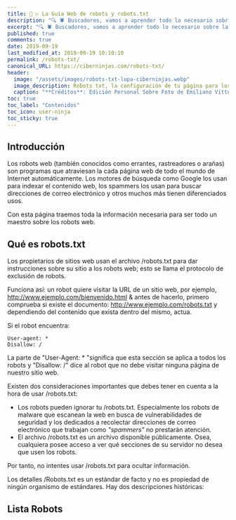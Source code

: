 ```yaml
---
title: 🤖 ▷ La Guía Web de robots y robots.txt
description: "🔍 🕷 Buscadores, vamos a aprender todo lo necesario sobre las arañas de robots.txt "
excerpt: "🔍 🕷 Buscadores, vamos a aprender todo lo necesario sobre las arañas de robots.txt "
published: true
comments: true
date: 2019-09-19
last_modified_at: 2019-09-19 10:10:10
permalink: /robots-txt/
canonical_URL: https://ciberninjas.com/robots-txt/
header:
  image: "/assets/images/robots-txt-lupa-ciberninjas.webp"
  image_description: Robots txt, la configuración de tu página para los rastreadores de los buscadores más importantes | Ciberninjas
  caption: "**Créditos**: Edición Personal Sobre Foto de Emiliano Vittoriosi en Unsplash"
toc: true
toc_label: "Contenidos"
toc_icon: user-ninja
toc_sticky: true
---
```


## Introducción
Los robots web (también conocidos como errantes, rastreadores o arañas) son programas que atraviesan la cada página web de todo el mundo de Internet automáticamente. Los motores de búsqueda como Google los usan para indexar el contenido web, los spammers los usan para buscar direcciones de correo electrónico y otros muchos más tienen diferenciados usos.

Con esta página traemos toda la información necesaria para ser todo un maestro sobre los robots web.

## Qué es robots.txt
Los propietarios de sitios web usan el archivo /robots.txt para dar instrucciones sobre su sitio a los robots web; esto se llama el protocolo de exclusión de robots.

Funciona así: un robot quiere visitar la URL de un sitio web, por ejemplo, http://www.ejemplo.com/bienvenido.html & antes de hacerlo, primero comprueba si existe el documento: http://www.ejemplo.com/robots.txt y dependiendo del contenido que exista dentro del mismo, actua.

Si el robot encuentra:

```
User-agent: *
Disallow: /
```

La parte de "User-Agent: * "significa que esta sección se aplica a todos los robots y "Disallow: /" dice al robot que no debe visitar ninguna página de nuestro sitio web.

Existen dos consideraciones importantes que debes tener en cuenta a la hora de usar /robots.txt:

- Los robots pueden ignorar tu /robots.txt. Especialmente los robots de malware que escanean la web en busca de vulnerabilidades de seguridad y los dedicados a recolectar direcciones de correo electrónico que trabajan como _"spammers"_ no prestarán atención.
- El archivo /robots.txt es un archivo disponible públicamente. Osea, cualquiera posee acceso a ver qué secciones de su servidor no desea que usen los robots.

Por tanto, no intentes usar /robots.txt para ocultar información.

<!-- ver tambien: contenido faltante -->

Los detalles
/Robots.txt es un estándar de facto y no es propiedad de ningún organismo de estándares. Hay dos descripciones históricas:









## Lista Robots